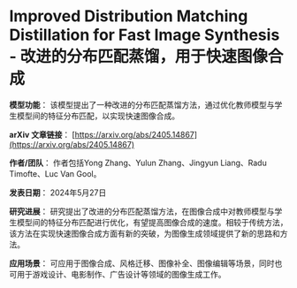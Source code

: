 # Improved Distribution Matching Distillation for Fast Image Synthesis - 改进的分布匹配蒸馏，用于快速图像合成

**模型功能**：
该模型提出了一种改进的分布匹配蒸馏方法，通过优化教师模型与学生模型间的特征分布匹配，以实现快速图像合成。

**arXiv 文章链接**：
[https://arxiv.org/abs/2405.14867](https://arxiv.org/abs/2405.14867)

**作者/团队**：
作者包括Yong Zhang、Yulun Zhang、Jingyun Liang、Radu Timofte、Luc Van Gool。

**发表日期**：
2024年5月27日

**研究进展**：
研究提出了改进的分布匹配蒸馏方法，在图像合成中对教师模型与学生模型间的特征分布匹配进行优化，有望提高图像合成的速度。相较于传统方法，该方法在实现快速图像合成方面有新的突破，为图像生成领域提供了新的思路和方法。

**应用场景**：
可应用于图像合成、风格迁移、图像补全、图像编辑等场景，同时也可用于游戏设计、电影制作、广告设计等领域的图像生成工作。